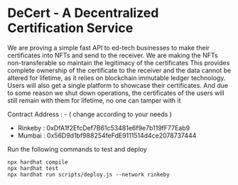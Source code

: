 # DeCert - A Decentralized Certification Service

We are proving a simple fast API to ed-tech businesses to make their certificates into NFTs and send to the receiver. We are making the NFTs non-transferable so maintain the legitimacy of the certificates
This provides complete ownership of the certificate to the receiver and the data cannot be altered for lifetime, as it relies on blockchain immutable ledger technology.
Users will also get a single platform to showcase their certificates. And due to some reason we shut down operations, the certificates of the users will still remain with them for lifetime, no one can tamper with it

Contract Address : -  ( change according to your needs )
* Rinkeby   : 0xDfA1f2EfcDef7B61c53481e6f9e7b119fF77Eab9 
* Mumbai    : 0x56D9d1bf988254feFdE9111514d4ce2078737444

Run the following commands to test and deploy

```shell
npx hardhat compile
npx hardhat test
npx hardhat run scripts/deploy.js --network rinkeby
```
